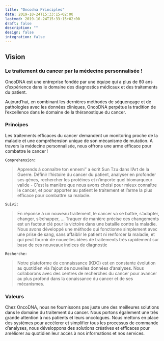 ```yaml
---
title: "Oncodna Principles"
date: 2019-10-24T15:33:15+02:00
lastmod: 2019-10-24T15:33:15+02:00
draft: false
description: "" 
design: false
integration: false
---
```



## Vision

### Le traitement du cancer par la médecine personnalisée !

OncoDNA est une entreprise fondée par une équipe qui a plus de 60 ans d’expérience dans le domaine des diagnostics médicaux et des traitements du patient.

Aujourd’hui, en combinant les dernières méthodes de séquençage et de pathologies avec les données cliniques, OncoDNA perpétue la tradition de l’excellence dans le domaine de la théranostique du cancer.

### Principes

Les traitements efficaces du cancer demandent un monitoring proche de la maladie et une compréhension unique de son mécanisme de mutation. A travers la médecine personnalisée, nous offrons une arme efficace pour combattre le cancer !

`Comprehension:`

>Apprends à connaître ton ennemi” a écrit Sun Tzu dans l’Art de la Guerre. Définir l’histoire du cancer du patient, analyser en profonder ses gènes, rechercher les protéines et n’importe quel biomarqueur valide - C’est la manière que nous avons choisi pour mieux connaître le cancer, et pour apporter au patient le traitement et l’arme la plus efficace pour combattre sa maladie.

`Suivi:`

>En réponse à un nouveau traitement, le cancer va se battre, s’adapter, changer, s’échapper, ... Traquer de manière précise ces changements est un facteur clé pour la victoire dans une bataille contre la maladie. Nous avons développé une méthode qui fonctionne simplement avec une prise de sang, sans affaiblir le patient ni renforcer la maladie, et qui peut fournir de nouvelles idées de traitements très rapidement sur base de ces nouveaux indices de diagnostic

`Recherche:`

>Notre plateforme de connaissance (KDO) est en constante évolution au quotidien via l’ajout de nouvelles données d’analyses.
Nous collaborons avec des centres de recherches du cancer pour avancer au plus profond dans la conaissance du cancer et de ses mécanismes. 

### Valeurs

Chez OncoDNA, nous ne fournissons pas juste une des meilleures solutions dans le domaine du traitement du cancer. Nous portons également une très grande attention à nos patients et leurs oncologues. Nous mettons en place des systèmes pour accélerer et simplifier tous les processus de commande d’analyses, nous développons des solutions créatives et efficaces pour améliorer au quotidien leur accès à nos informations et nos services.
